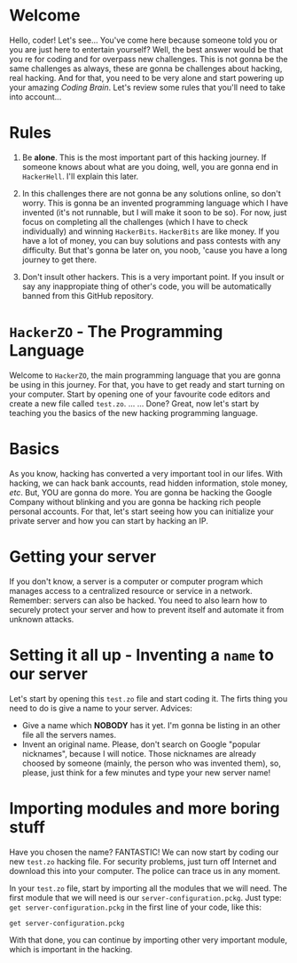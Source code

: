 # Welcome

Hello, coder! Let's see... You've come here because someone told you or you are just here to entertain yourself? Well, the best answer would be that you re for coding and for overpass new challenges. This is not gonna be the same challenges as always, these are gonna be challenges about hacking, real hacking. And for that, you need to be very alone and start powering up your amazing _Coding Brain_. Let's review some rules that you'll need to take into account...

# Rules

1. Be **alone**. This is the most important part of this hacking journey. If someone knows about what are you doing, well, you are gonna end in `HackerHell`. I'll explain this later.

2. In this challenges there are not gonna be any solutions online, so don't worry. This is gonna be an invented programming language which I have invented (it's not runnable, but I will make it soon to be so). For now, just focus on completing all the challenges (which I have to check individually) and winning `HackerBits`. `HackerBits` are like money. If you have a lot of money, you can buy solutions and pass contests with any difficulty. But that's gonna be later on, you noob, 'cause you have a long journey to get there.

3. Don't insult other hackers. This is a very important point. If you insult or say any inappropiate thing of other's code, you will be automatically banned from this GitHub repository.


# `HackerZO` - The Programming Language

Welcome to `HackerZO`, the main programming language that you are gonna be using in this journey. For that, you have to get ready and start turning on your computer. Start by opening one of your favourite code editors and create a new file called `test.zo`. ... ... Done? Great, now let's start by teaching you the basics of the new hacking programming language.

# Basics

As you know, hacking has converted a very important tool in our lifes. With hacking, we can hack bank accounts, read hidden information, stole money, _etc_. But, YOU are gonna do more. You are gonna be hacking the Google Company without blinking and you are gonna be hacking rich people personal accounts. For that, let's start seeing how you can initialize your private server and how you can start by hacking an IP.

# Getting your server

If you don't know, a server is a computer or computer program which manages access to a centralized resource or service in a network. Remember: servers can also be hacked. You need to also learn how to securely protect your server and how to prevent itself and automate it from unknown attacks.

# Setting it all up - Inventing a `name` to our server

Let's start by opening this `test.zo` file and start coding it. The firts thing you need to do is give a name to your server. Advices:

- Give a name which **NOBODY** has it yet. I'm gonna be listing in an other file all the servers names.
- Invent an original name. Please, don't search on Google "popular nicknames", because I will notice. Those nicknames are already choosed by someone (mainly, the person who was invented them), so, please, just think for a few minutes and type your new server name!

# Importing modules and more boring stuff

Have you chosen the name? FANTASTIC! We can now start by coding our new `test.zo` hacking file. For security problems, just turn off Internet and download this into your computer. The police can trace us in any moment.

In your `test.zo` file, start by importing all the modules that we will need. The first module that we will need is our `server-configuration.pckg`. Just type: `get server-configuration.pckg` in the first line of your code, like this:

```console
get server-configuration.pckg
```

With that done, you can continue by importing other very important module, which is important in the hacking.
